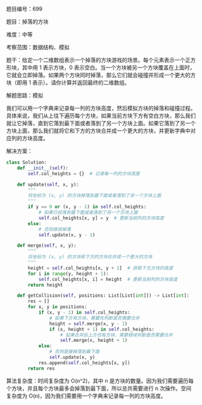 题目编号：699

题目：掉落的方块

难度：中等

考察范围：数据结构、模拟

题干：给定一个二维数组表示一个掉落的方块游戏的场景。每个元素表示一个正方形块，其中用 1 表示方块，0 表示空白。当一个方块被另一个方块覆盖在上面时，它就会立即掉落。如果两个方块同时掉落，那么它们就会碰撞并形成一个更大的方块（即用 1 表示）。请你计算并返回最终的二维数组。

解题思路：模拟

我们可以用一个字典来记录每一列的方块高度，然后模拟方块的掉落和碰撞过程。具体来说，我们从上往下遍历每个方块，如果当前方块下方有空白方块，那么我们就让它掉落，直到它落到最下面或者落到了另一个方块上面。如果它落到了另一个方块上面，那么我们就将它和下方的方块合并成一个更大的方块，并更新字典中对应列的方块高度。

解决方案：

```python
class Solution:
    def __init__(self):
        self.col_heights = {}  # 记录每一列的方块高度

    def update(self, x, y):
        """
        将坐标为 (x, y) 的方块掉落到最下面或者落到了另一个方块上面
        """
        if y == 0 or (x, y - 1) in self.col_heights:
            # 如果已经落到最下面或者落到了另一个方块上面
            self.col_heights[x, y] = y  # 更新当前列的方块高度
        else:
            # 否则继续掉落
            self.update(x, y - 1)

    def merge(self, x, y):
        """
        将坐标为 (x, y) 的方块和下方的方块合并成一个更大的方块
        """
        height = self.col_heights[x, y + 1]  # 获取下方方块的高度
        for i in range(y, height + 1):
            self.col_heights[x, i] = height  # 更新当前列的方块高度
        return height

    def getCollision(self, positions: List[List[int]]) -> List[int]:
        res = []
        for x, y in positions:
            if (x, y - 1) in self.col_heights:
                # 如果下方有方块，需要先判断是否需要合并
                height = self.merge(x, y - 1)
                if (x, height + 1) in self.col_heights:
                    # 如果合并后上方也有方块，需要继续判断是否需要合并
                    self.merge(x, height + 1)
            else:
                # 否则直接掉落到最下面
                self.update(x, y)
            res.append(self.col_heights[x, y])
        return res
```

算法复杂度：时间复杂度为 O(n^2)，其中 n 是方块的数量。因为我们需要遍历每个方块，并且每个方块最多会掉落到最下面，所以总共需要进行 n 次操作。空间复杂度为 O(n)，因为我们需要用一个字典来记录每一列的方块高度。